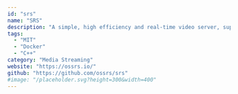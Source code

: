 ```yaml
---
id: "srs"
name: "SRS"
description: "A simple, high efficiency and real-time video server, supports RTMP, WebRTC, HLS, HTTP-FLV and SRT."
tags:
  - "MIT"
  - "Docker"
  - "C++"
category: "Media Streaming"
website: "https://ossrs.io/"
github: "https://github.com/ossrs/srs"
#image: "/placeholder.svg?height=300&width=400"
---
```


